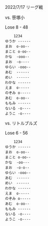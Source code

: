 2022/7/17 リーグ戦

<!-- ゆうか ベンチ 腰椎分離症 -->

vs. 笹塚小

Lose 8 - 48
```
	1234
ゆうか	------
まお	o-oo--
まこと	o-oo--
かな	-ooo--
まお	-o----
ゆらい	-ooo--
あむ	------
めい	------
わかな	------
えま	o-----
のぞみ	o-----
あむ	o-oo--
ももみ	------
ないる	-o----
ようこ	-o----
```


vs. リトルブルズ

Lose 6 - 56
```
	1234
ゆうか	------
まお	o-oo--
まこと	o-oo--
かな	-oo---
まお	-o-o--
ゆらい	-ooo--
あむ	------
めい	------
わかな	------
えま	o-----
のぞみ	o-----
あむ	o-oo--
ももみ	------
ないる	-o----
ようこ	-o----
```
